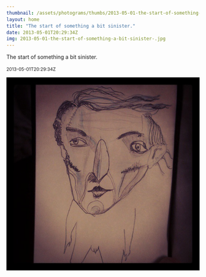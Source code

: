 ```yaml
---
thumbnail: /assets/photograms/thumbs/2013-05-01-the-start-of-something-a-bit-sinister-.png
layout: home
title: "The start of something a bit sinister."
date: 2013-05-01T20:29:34Z
img: 2013-05-01-the-start-of-something-a-bit-sinister-.jpg
---
```


The start of something a bit sinister.

<small>2013-05-01T20:29:34Z</small>

![The start of something a bit sinister.](/assets/photograms/original/2013-05-01-the-start-of-something-a-bit-sinister-.jpg)
